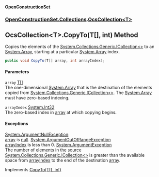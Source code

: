 #### [OpenConstructionSet](index.md 'index')
### [OpenConstructionSet.Collections](index.md#OpenConstructionSet_Collections 'OpenConstructionSet.Collections').[OcsCollection&lt;T&gt;](CpJitxHTJ7jJqLOu30sQbg.md 'OpenConstructionSet.Collections.OcsCollection&lt;T&gt;')
## OcsCollection&lt;T&gt;.CopyTo(T[], int) Method
Copies the elements of the [System.Collections.Generic.ICollection&lt;&gt;](https://docs.microsoft.com/en-us/dotnet/api/System.Collections.Generic.ICollection-1 'System.Collections.Generic.ICollection`1') to an [System.Array](https://docs.microsoft.com/en-us/dotnet/api/System.Array 'System.Array'), starting at a particular [System.Array](https://docs.microsoft.com/en-us/dotnet/api/System.Array 'System.Array') index.
```csharp
public void CopyTo(T[] array, int arrayIndex);
```
#### Parameters
<a name='OpenConstructionSet_Collections_OcsCollection_T__CopyTo(T___int)_array'></a>
`array` [T](CpJitxHTJ7jJqLOu30sQbg.md#OpenConstructionSet_Collections_OcsCollection_T__T 'OpenConstructionSet.Collections.OcsCollection&lt;T&gt;.T')[[]](https://docs.microsoft.com/en-us/dotnet/api/System.Array 'System.Array')  
The one-dimensional [System.Array](https://docs.microsoft.com/en-us/dotnet/api/System.Array 'System.Array') that is the destination of the elements copied from [System.Collections.Generic.ICollection&lt;&gt;](https://docs.microsoft.com/en-us/dotnet/api/System.Collections.Generic.ICollection-1 'System.Collections.Generic.ICollection`1'). The [System.Array](https://docs.microsoft.com/en-us/dotnet/api/System.Array 'System.Array') must have zero-based indexing.
  
<a name='OpenConstructionSet_Collections_OcsCollection_T__CopyTo(T___int)_arrayIndex'></a>
`arrayIndex` [System.Int32](https://docs.microsoft.com/en-us/dotnet/api/System.Int32 'System.Int32')  
The zero-based index in [array](vDEM74GZVFdz03itlaF4rg.md#OpenConstructionSet_Collections_OcsCollection_T__CopyTo(T___int)_array 'OpenConstructionSet.Collections.OcsCollection&lt;T&gt;.CopyTo(T[], int).array') at which copying begins.
  
#### Exceptions
[System.ArgumentNullException](https://docs.microsoft.com/en-us/dotnet/api/System.ArgumentNullException 'System.ArgumentNullException')  
[array](vDEM74GZVFdz03itlaF4rg.md#OpenConstructionSet_Collections_OcsCollection_T__CopyTo(T___int)_array 'OpenConstructionSet.Collections.OcsCollection&lt;T&gt;.CopyTo(T[], int).array') is [null](https://docs.microsoft.com/en-us/dotnet/csharp/language-reference/keywords/null 'https://docs.microsoft.com/en-us/dotnet/csharp/language-reference/keywords/null').
[System.ArgumentOutOfRangeException](https://docs.microsoft.com/en-us/dotnet/api/System.ArgumentOutOfRangeException 'System.ArgumentOutOfRangeException')  
[arrayIndex](vDEM74GZVFdz03itlaF4rg.md#OpenConstructionSet_Collections_OcsCollection_T__CopyTo(T___int)_arrayIndex 'OpenConstructionSet.Collections.OcsCollection&lt;T&gt;.CopyTo(T[], int).arrayIndex') is less than 0.
[System.ArgumentException](https://docs.microsoft.com/en-us/dotnet/api/System.ArgumentException 'System.ArgumentException')  
The number of elements in the source [System.Collections.Generic.ICollection&lt;&gt;](https://docs.microsoft.com/en-us/dotnet/api/System.Collections.Generic.ICollection-1 'System.Collections.Generic.ICollection`1') is greater than the available space from [arrayIndex](vDEM74GZVFdz03itlaF4rg.md#OpenConstructionSet_Collections_OcsCollection_T__CopyTo(T___int)_arrayIndex 'OpenConstructionSet.Collections.OcsCollection&lt;T&gt;.CopyTo(T[], int).arrayIndex') to the end of the destination [array](vDEM74GZVFdz03itlaF4rg.md#OpenConstructionSet_Collections_OcsCollection_T__CopyTo(T___int)_array 'OpenConstructionSet.Collections.OcsCollection&lt;T&gt;.CopyTo(T[], int).array').

Implements [CopyTo(T[], int)](https://docs.microsoft.com/en-us/dotnet/api/System.Collections.Generic.ICollection-1.CopyTo#System_Collections_Generic_ICollection_1_CopyTo__0[],System_Int32_ 'System.Collections.Generic.ICollection`1.CopyTo(`0[],System.Int32)')  
